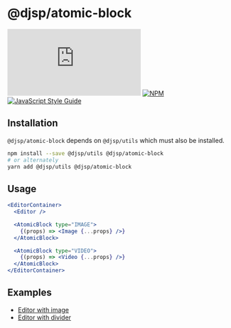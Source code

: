 # @djsp/atomic-block

![file size](http://img.badgesize.io/https://unpkg.com/@djsp/atomic-block/dist/index.js?label=size&style=flat-square)
[![NPM](https://img.shields.io/npm/v/@djsp/atomic-block.svg)](https://www.npmjs.com/package/@djsp/atomic-block) [![JavaScript Style Guide](https://img.shields.io/badge/code_style-standard-brightgreen.svg)](https://standardjs.com)

## Installation

`@djsp/atomic-block` depends on `@djsp/utils` which must also be installed.

```sh
npm install --save @djsp/utils @djsp/atomic-block
# or alternately
yarn add @djsp/utils @djsp/atomic-block
```

## Usage

```jsx
<EditorContainer>
  <Editor />

  <AtomicBlock type="IMAGE">
    {(props) => <Image {...props} />}
  </AtomicBlock>

  <AtomicBlock type="VIDEO">
    {(props) => <Video {...props} />}
  </AtomicBlock>
</EditorContainer>
```

## Examples
- [Editor with image](https://codesandbox.io/s/github/draft-js-plugins/next/tree/master/examples/atomic-block)
- [Editor with divider](https://codesandbox.io/s/github/draft-js-plugins/next/tree/master/examples/divider-example)